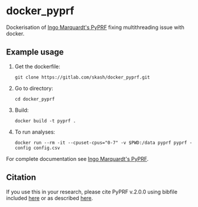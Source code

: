 # docker_pyprf

Dockerisation of [Ingo Marquardt's PyPRF](https://github.com/ingo-m/pyprf) 
fixing multithreading issue with docker.

## Example usage

1. Get the dockerfile: 

    `git clone https://gitlab.com/skash/docker_pyprf.git`

2. Go to directory: 

    `cd docker_pyprf`

3. Build: 

    `docker build -t pyprf .`

4. To run analyses:

    `docker run --rm -it --cpuset-cpus="0-7" -v $PWD:/data pyprf pyprf -config config.csv`

For complete documentation see [Ingo Marquardt's PyPRF](https://github.com/ingo-m/pyprf).

## Citation
If you use this in your research, please cite PyPRF v.2.0.0 using bibfile included [here](https://gitlab.com/skash/docker_pyprf/blob/master/pyprf2018.bib) or as described [here](http://doi.org/10.5281/zenodo.1475439).